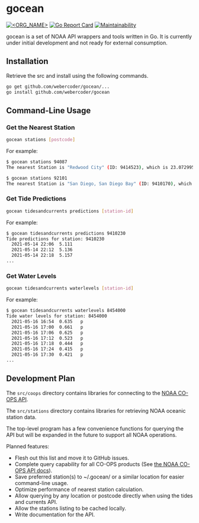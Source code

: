 # gocean

[![<ORG_NAME>](https://circleci.com/gh/webercoder/gocean.svg?style=svg)](https://circleci.com/gh/webercoder/gocean)
[![Go Report Card](https://goreportcard.com/badge/github.com/webercoder/gocean)](https://goreportcard.com/report/github.com/webercoder/gocean)
[![Maintainability](https://api.codeclimate.com/v1/badges/f9d7f2157e1538a06b13/maintainability)](https://codeclimate.com/github/webercoder/gocean/maintainability)

gocean is a set of NOAA API wrappers and tools written in Go. It is currently under initial development
and not ready for external consumption.

## Installation

Retrieve the src and install using the following commands.

```bash
go get github.com/webercoder/gocean/...
go install github.com/webercoder/gocean
```

## Command-Line Usage

### Get the Nearest Station

```bash
gocean stations [postcode]
```

For example:

```bash
$ gocean stations 94087
The nearest Station is "Redwood City" (ID: 9414523), which is 23.072995 kms away from 94087.

$ gocean stations 92101
The nearest Station is "San Diego, San Diego Bay" (ID: 9410170), which is 1.130777 kms away from 92101.
```

### Get Tide Predictions

```bash
gocean tidesandcurrents predictions [station-id]
```

For example:

```bash
$ gocean tidesandcurrents predictions 9410230
Tide predictions for station: 9410230
  2021-05-14 22:06	5.111
  2021-05-14 22:12	5.136
  2021-05-14 22:18	5.157
...
```

### Get Water Levels

```bash
gocean tidesandcurrents waterlevels [station-id]
```

For example:

```bash
$ gocean tidesandcurrents waterlevels 8454000
Tide water levels for station: 8454000
  2021-05-16 16:54	0.635	p
  2021-05-16 17:00	0.661	p
  2021-05-16 17:06	0.625	p
  2021-05-16 17:12	0.523	p
  2021-05-16 17:18	0.444	p
  2021-05-16 17:24	0.415	p
  2021-05-16 17:30	0.421	p
...
```

## Development Plan

The `src/coops` directory contains libraries for connecting to the [NOAA CO-OPS API](https://api.tidesandcurrents.noaa.gov/api/prod/).

The `src/stations` directory contains libraries for retrieving NOAA oceanic station
data.

The top-level program has a few convenience functions for querying the API but will
be expanded in the future to support all NOAA operations.

Planned features:

* Flesh out this list and move it to GitHub issues.
* Complete query capability for all CO-OPS products (See [the NOAA CO-OPS API docs](https://api.tidesandcurrents.noaa.gov/api/prod/)).
* Save preferred station(s) to ~/.gocean/ or a similar location for easier command-line usage.
* Optimize performance of nearest station calculation.
* Allow querying by any location or postcode directly when using the tides and currents API.
* Allow the stations listing to be cached locally.
* Write documentation for the API.
